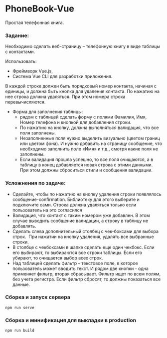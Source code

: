# PhoneBook-Vue

Простая телефонная книга.

### Задание:

Необходимо сделать веб-страницу – телефонную книгу в виде таблицы с контактами.

Использовать:
- Фреймворк Vue.js,
- Система Vue CLI для разработки приложения. 

В каждой строке должен быть порядковый номер контакта, начиная с единицы, и должна быть кнопка для удаления клнтакта. По нажатию на нее строка должна удаляться. При этом номера строка перевычисляются.

- Форма для заполнения таблицы: 
  - рядом с таблицей сделать форму с полями Фамилия, Имя, Номер телефона и кнопкой для добавления строки.
  - По нажатию на кнопку, должна выполняться валидация, что все поля заполнены.
  - Незаполненные поля нужно выделить визуально (цветом границ или цветом фона). И нужно добавить на страницу сообщение, что необходимо заполнить поле «Имя» и т.д., смотря какие поля не заполнены.
  - Если валидация прошла успешно, то все поля очищаются, а в таблицу в конец добавляется новая строка с этими данными. При этом должны сброситься стили и сообщения валидации.

### Усложнения по задаче:
- Сделайте, чтобы по нажатию на кнопку удаления строки появлялось сообщение-confirmation. Библиотеку для этого выберите и подключите сами. Строка должна удаляться только если пользователь на это согласился
- Валидация, что контакт с таким номером уже добавлен. В этом случае выводить сообщение валидации, а строку в таблицу не добавлять.
- Сделать слева дополнительный столбец с чек-боксами для выбора строк.  При нажатии на кнопку удаления, удалять все выбранные строки.
- В столбце с чекбоксами в шапке сделать еще один чекбокс. Если его выбирают, то выбираются все строки таблицы. Если его убирают, то очищается выбор всех строк.
- Над таблицей сделать фильтр – текстовое поле, в которое пользователь может вводить текст. И рядом две кнопки - одна применяет фильтр, вторая сбрасывает. Фильтр ищет по всем полям, без учета регистра. Если фильтр сбросят, то должны показаться все данные.

### Сборка и запуск сервера
```
npm run serve
```

### Сборка и минификация для выкладки в production
```
npm run build
```

